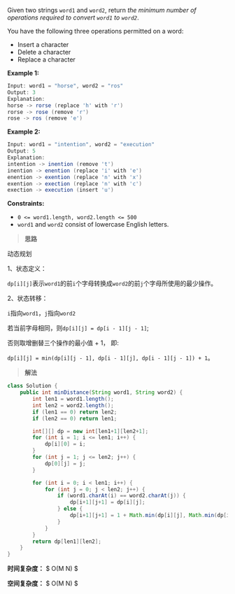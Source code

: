 Given two strings `word1` and `word2`, return *the minimum number of operations required to convert `word1` to `word2`*.

You have the following three operations permitted on a word:

- Insert a character
- Delete a character
- Replace a character

 

**Example 1:**

```java
Input: word1 = "horse", word2 = "ros"
Output: 3
Explanation: 
horse -> rorse (replace 'h' with 'r')
rorse -> rose (remove 'r')
rose -> ros (remove 'e')
```

**Example 2:**

```java
Input: word1 = "intention", word2 = "execution"
Output: 5
Explanation: 
intention -> inention (remove 't')
inention -> enention (replace 'i' with 'e')
enention -> exention (replace 'n' with 'x')
exention -> exection (replace 'n' with 'c')
exection -> execution (insert 'u')
```

 

**Constraints:**

- `0 <= word1.length, word2.length <= 500`
- `word1` and `word2` consist of lowercase English letters.



> **思路**

动态规划

1、状态定义：

`dp[i][j]`表示`word1`的前`i`个字母转换成`word2`的前`j`个字母所使用的最少操作。

2、状态转移：

`i`指向`word1`，`j`指向`word2`

若当前字母相同，则`dp[i][j] = dp[i - 1][j - 1]`;

否则取增删替三个操作的最小值 + 1， 即:

`dp[i][j] = min(dp[i][j - 1], dp[i - 1][j], dp[i - 1][j - 1]) + 1`。



> **解法**

```java
class Solution {
    public int minDistance(String word1, String word2) {
        int len1 = word1.length();
        int len2 = word2.length();
        if (len1 == 0) return len2;
        if (len2 == 0) return len1;

        int[][] dp = new int[len1+1][len2+1];
        for (int i = 1; i <= len1; i++) {
            dp[i][0] = i;
        }
        for (int j = 1; j <= len2; j++) {
            dp[0][j] = j;
        }

        for (int i = 0; i < len1; i++) {
            for (int j = 0; j < len2; j++) {
                if (word1.charAt(i) == word2.charAt(j)) {
                    dp[i+1][j+1] = dp[i][j];
                } else {
                    dp[i+1][j+1] = 1 + Math.min(dp[i][j], Math.min(dp[i+1][j], dp[i][j+1]));
                }
            }
        }
        return dp[len1][len2];
    }
}
```

**时间复杂度：** $ O(M N) $

**空间复杂度：** $ O(M N) $
